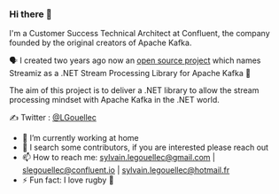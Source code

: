 ### Hi there 👋

I'm a Customer Success Technical Architect at Confluent, the company founded by the original creators of Apache Kafka.

🗣️ I created two years ago now an [open source project](https://github.com/LGouellec/kafka-streams-dotnet) which names Streamiz as a .NET Stream Processing Library for Apache Kafka 🚀 

The aim of this project is to deliver a .NET library to allow the stream processing mindset with Apache Kafka in the .NET world. 

✍️ Twitter : [@LGouellec](https://twitter.com/LGouellec)

- 🔭 I’m currently working at home
- 👯 I search some contributors, if you are interested please reach out
- 📫 How to reach me: sylvain.legouellec@gmail.com | slegouellec@confluent.io | sylvain.legouellec@hotmail.fr
- ⚡ Fun fact: I love rugby 🏉
